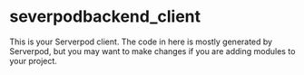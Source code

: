 # severpodbackend_client

This is your Serverpod client. The code in here is mostly generated by
Serverpod, but you may want to make changes if you are adding modules to your
project.
